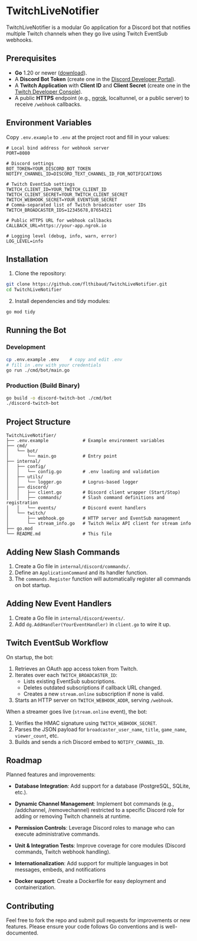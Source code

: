 # TwitchLiveNotifier

TwitchLiveNotifier is a modular Go application for a Discord bot that notifies multiple Twitch channels when they go live using Twitch EventSub webhooks.

## Prerequisites

- **Go** 1.20 or newer ([download](https://go.dev/dl/)).
- A **Discord Bot Token** (create one in the [Discord Developer Portal](https://discord.com/developers/applications)).
- A **Twitch Application** with **Client ID** and **Client Secret** (create one in the [Twitch Developer Console](https://dev.twitch.tv/console/apps)).
- A public **HTTPS** endpoint (e.g., [ngrok](https://ngrok.com/), localtunnel, or a public server) to receive `/webhook` callbacks.

## Environment Variables

Copy `.env.example` to `.env` at the project root and fill in your values:

```dotenv
# Local bind address for webhook server
PORT=8080

# Discord settings
BOT_TOKEN=YOUR_DISCORD_BOT_TOKEN
NOTIFY_CHANNEL_ID=DISCORD_TEXT_CHANNEL_ID_FOR_NOTIFICATIONS

# Twitch EventSub settings
TWITCH_CLIENT_ID=YOUR_TWITCH_CLIENT_ID
TWITCH_CLIENT_SECRET=YOUR_TWITCH_CLIENT_SECRET
TWITCH_WEBHOOK_SECRET=YOUR_EVENTSUB_SECRET
# Comma-separated list of Twitch broadcaster user IDs
TWITCH_BROADCASTER_IDS=12345678,87654321

# Public HTTPS URL for webhook callbacks
CALLBACK_URL=https://your-app.ngrok.io

# Logging level (debug, info, warn, error)
LOG_LEVEL=info
```

## Installation

1. Clone the repository:
```bash
git clone https://github.com/flthibaud/TwitchLiveNotifier.git
cd TwitchLiveNotifier
``` 
2. Install dependencies and tidy modules:
```bash
go mod tidy
```

## Running the Bot

### Development

```bash
cp .env.example .env    # copy and edit .env
# fill in .env with your credentials
go run ./cmd/bot/main.go
```

### Production (Build Binary)

```bash
go build -o discord-twitch-bot ./cmd/bot
./discord-twitch-bot
```

## Project Structure

```
TwitchLiveNotifier/
├── .env.example             # Example environment variables
├── cmd/
│   └── bot/
│       └── main.go          # Entry point
├── internal/
│   ├── config/
│   │   └── config.go        # .env loading and validation
│   ├── utils/
│   │   └── logger.go        # Logrus-based logger
│   ├── discord/
│   │   ├── client.go        # Discord client wrapper (Start/Stop)
│   │   ├── commands/        # Slash command definitions and registration
│   │   └── events/          # Discord event handlers
│   └── twitch/
│       ├── webhook.go       # HTTP server and EventSub management
│       └── stream_info.go   # Twitch Helix API client for stream info
├── go.mod
└── README.md                # This file
```

## Adding New Slash Commands

1. Create a Go file in `internal/discord/commands/`.
2. Define an `ApplicationCommand` and its handler function.
3. The `commands.Register` function will automatically register all commands on bot startup.

## Adding New Event Handlers

1. Create a Go file in `internal/discord/events/`.
2. Add `dg.AddHandler(YourEventHandler)` in `client.go` to wire it up.

## Twitch EventSub Workflow

On startup, the bot:

1. Retrieves an OAuth app access token from Twitch.
2. Iterates over each `TWITCH_BROADCASTER_ID`:
   - Lists existing EventSub subscriptions.
   - Deletes outdated subscriptions if callback URL changed.
   - Creates a new `stream.online` subscription if none is valid.
3. Starts an HTTP server on `TWITCH_WEBHOOK_ADDR`, serving `/webhook`.

When a streamer goes live (`stream.online` event), the bot:

1. Verifies the HMAC signature using `TWITCH_WEBHOOK_SECRET`.
2. Parses the JSON payload for `broadcaster_user_name`, `title`, `game_name`, `viewer_count`, etc.
3. Builds and sends a rich Discord embed to `NOTIFY_CHANNEL_ID`.

## Roadmap

Planned features and improvements:

- **Database Integration**: Add support for a database (PostgreSQL, SQLite, etc.).

- **Dynamic Channel Management**: Implement bot commands (e.g., /addchannel, /removechannel) restricted to a specific Discord role for adding or removing Twitch channels at runtime.

- **Permission Controls**: Leverage Discord roles to manage who can execute administrative commands.

- **Unit & Integration Tests**: Improve coverage for core modules (Discord commands, Twitch webhook handling).

- **Internationalization**: Add support for multiple languages in bot messages, embeds, and notifications

- **Docker support**: Create a Dockerfile for easy deployment and containerization.

## Contributing

Feel free to fork the repo and submit pull requests for improvements or new features. Please ensure your code follows Go conventions and is well-documented.


